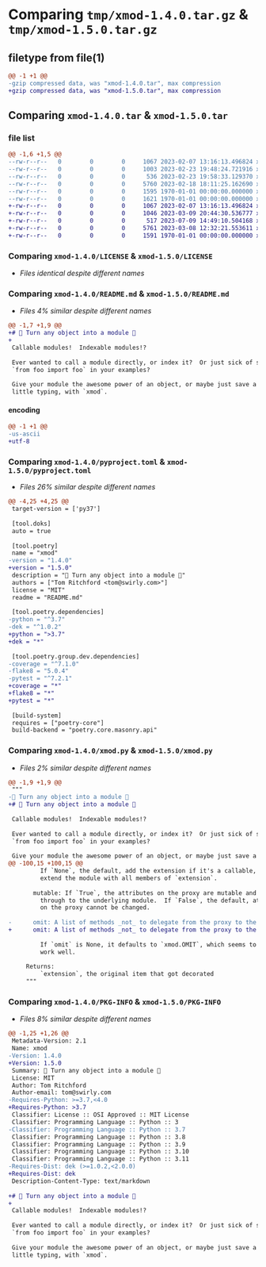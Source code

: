 # Comparing `tmp/xmod-1.4.0.tar.gz` & `tmp/xmod-1.5.0.tar.gz`

## filetype from file(1)

```diff
@@ -1 +1 @@
-gzip compressed data, was "xmod-1.4.0.tar", max compression
+gzip compressed data, was "xmod-1.5.0.tar", max compression
```

## Comparing `xmod-1.4.0.tar` & `xmod-1.5.0.tar`

### file list

```diff
@@ -1,6 +1,5 @@
--rw-r--r--   0        0        0     1067 2023-02-07 13:16:13.496824 xmod-1.4.0/LICENSE
--rw-r--r--   0        0        0     1003 2023-02-23 19:48:24.721916 xmod-1.4.0/README.md
--rw-r--r--   0        0        0      536 2023-02-23 19:58:33.129370 xmod-1.4.0/pyproject.toml
--rw-r--r--   0        0        0     5760 2023-02-18 18:11:25.162690 xmod-1.4.0/xmod.py
--rw-r--r--   0        0        0     1595 1970-01-01 00:00:00.000000 xmod-1.4.0/setup.py
--rw-r--r--   0        0        0     1621 1970-01-01 00:00:00.000000 xmod-1.4.0/PKG-INFO
+-rw-r--r--   0        0        0     1067 2023-02-07 13:16:13.496824 xmod-1.5.0/LICENSE
+-rw-r--r--   0        0        0     1046 2023-03-09 20:44:30.536777 xmod-1.5.0/README.md
+-rw-r--r--   0        0        0      517 2023-07-09 14:49:10.504168 xmod-1.5.0/pyproject.toml
+-rw-r--r--   0        0        0     5761 2023-03-08 12:32:21.553611 xmod-1.5.0/xmod.py
+-rw-r--r--   0        0        0     1591 1970-01-01 00:00:00.000000 xmod-1.5.0/PKG-INFO
```

### Comparing `xmod-1.4.0/LICENSE` & `xmod-1.5.0/LICENSE`

 * *Files identical despite different names*

### Comparing `xmod-1.4.0/README.md` & `xmod-1.5.0/README.md`

 * *Files 4% similar despite different names*

```diff
@@ -1,7 +1,9 @@
+# 🌱 Turn any object into a module 🌱
+
 Callable modules!  Indexable modules!?
 
 Ever wanted to call a module directly, or index it?  Or just sick of seeing
 `from foo import foo` in your examples?
 
 Give your module the awesome power of an object, or maybe just save a
 little typing, with `xmod`.
```

#### encoding

```diff
@@ -1 +1 @@
-us-ascii
+utf-8
```

### Comparing `xmod-1.4.0/pyproject.toml` & `xmod-1.5.0/pyproject.toml`

 * *Files 26% similar despite different names*

```diff
@@ -4,25 +4,25 @@
 target-version = ['py37']
 
 [tool.doks]
 auto = true
 
 [tool.poetry]
 name = "xmod"
-version = "1.4.0"
+version = "1.5.0"
 description = "🌱 Turn any object into a module 🌱"
 authors = ["Tom Ritchford <tom@swirly.com>"]
 license = "MIT"
 readme = "README.md"
 
 [tool.poetry.dependencies]
-python = "^3.7"
-dek = "^1.0.2"
+python = ">3.7"
+dek = "*"
 
 [tool.poetry.group.dev.dependencies]
-coverage = "^7.1.0"
-flake8 = "5.0.4"
-pytest = "^7.2.1"
+coverage = "*"
+flake8 = "*"
+pytest = "*"
 
 [build-system]
 requires = ["poetry-core"]
 build-backend = "poetry.core.masonry.api"
```

### Comparing `xmod-1.4.0/xmod.py` & `xmod-1.5.0/xmod.py`

 * *Files 2% similar despite different names*

```diff
@@ -1,9 +1,9 @@
 """
-🌱 Turn any object into a module 🌱
+# 🌱 Turn any object into a module 🌱
 
 Callable modules!  Indexable modules!?
 
 Ever wanted to call a module directly, or index it?  Or just sick of seeing
 `from foo import foo` in your examples?
 
 Give your module the awesome power of an object, or maybe just save a
@@ -100,15 +100,15 @@
         If `None`, the default, add the extension if it's a callable, otherwise
         extend the module with all members of `extension`.
 
       mutable: If `True`, the attributes on the proxy are mutable and write
         through to the underlying module.  If `False`, the default, attributes
         on the proxy cannot be changed.
 
-      omit: A list of methods _not_ to delegate from the proxy to the extension.
+      omit: A list of methods _not_ to delegate from the proxy to the extension
 
         If `omit` is None, it defaults to `xmod.OMIT`, which seems to
         work well.
 
     Returns:
         `extension`, the original item that got decorated
     """
```

### Comparing `xmod-1.4.0/PKG-INFO` & `xmod-1.5.0/PKG-INFO`

 * *Files 8% similar despite different names*

```diff
@@ -1,25 +1,26 @@
 Metadata-Version: 2.1
 Name: xmod
-Version: 1.4.0
+Version: 1.5.0
 Summary: 🌱 Turn any object into a module 🌱
 License: MIT
 Author: Tom Ritchford
 Author-email: tom@swirly.com
-Requires-Python: >=3.7,<4.0
+Requires-Python: >3.7
 Classifier: License :: OSI Approved :: MIT License
 Classifier: Programming Language :: Python :: 3
-Classifier: Programming Language :: Python :: 3.7
 Classifier: Programming Language :: Python :: 3.8
 Classifier: Programming Language :: Python :: 3.9
 Classifier: Programming Language :: Python :: 3.10
 Classifier: Programming Language :: Python :: 3.11
-Requires-Dist: dek (>=1.0.2,<2.0.0)
+Requires-Dist: dek
 Description-Content-Type: text/markdown
 
+# 🌱 Turn any object into a module 🌱
+
 Callable modules!  Indexable modules!?
 
 Ever wanted to call a module directly, or index it?  Or just sick of seeing
 `from foo import foo` in your examples?
 
 Give your module the awesome power of an object, or maybe just save a
 little typing, with `xmod`.
```

